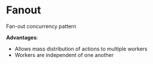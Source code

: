 # Fanout
Fan-out concurrency pattern

**Advantages**:
* Allows mass distribution of actions to multiple workers
* Workers are independent of one another